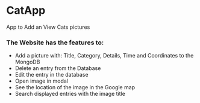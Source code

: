 # CatApp
App to Add an View Cats pictures 

<h3>The Website has the features to: </h3> 

- Add a picture with: Title, Category, Details, Time and Coordinates to the MongoDB 
- Delete an entry from the Database
- Edit the entry in the database
- Open image in modal
- See the location of the image in the Google map 
- Search displayed entries with the image title


